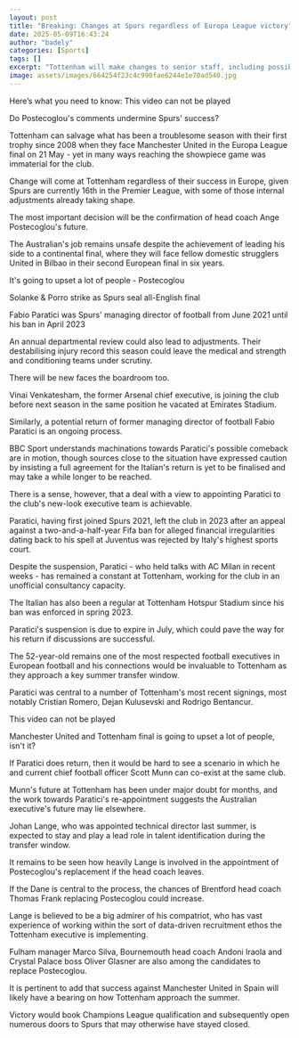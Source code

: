 ```yaml
---
layout: post
title: "Breaking: Changes at Spurs regardless of Europa League victory"
date: 2025-05-09T16:43:24
author: "badely"
categories: [Sports]
tags: []
excerpt: "Tottenham will make changes to senior staff, including possibly sacking head coach Ange Postecoglou, regardless of if they win the Europa League."
image: assets/images/664254f23c4c990fae6244e1e70ad540.jpg
---
```


Here’s what you need to know: This video can not be played

Do Postecoglou's comments undermine Spurs' success?

Tottenham can salvage what has been a troublesome season with their first trophy since 2008 when they face Manchester United in the Europa League final on 21 May - yet in many ways reaching the showpiece game was immaterial for the club.

Change will come at Tottenham regardless of their success in Europe, given Spurs are currently 16th in the Premier League, with some of those internal adjustments already taking shape.

The most important decision will be the confirmation of head coach Ange Postecoglou's future.

The Australian's job remains unsafe despite the achievement of leading his side to a continental final, where they will face fellow domestic strugglers United in Bilbao in their second European final in six years.

It's going to upset a lot of people - Postecoglou

Solanke & Porro strike as Spurs seal all-English final

Fabio Paratici was Spurs' managing director of football from June 2021 until his ban in April 2023

An annual departmental review could also lead to adjustments. Their destabilising injury record this season could leave the medical and strength and conditioning teams under scrutiny.

There will be new faces the boardroom too.

Vinai Venkatesham, the former Arsenal chief executive, is joining the club before next season in the same position he vacated at Emirates Stadium.

Similarly, a potential return of former managing director of football Fabio Paratici is an ongoing process.

BBC Sport understands machinations towards Paratici's possible comeback are in motion, though sources close to the situation have expressed caution by insisting a full agreement for the Italian's return is yet to be finalised and may take a while longer to be reached.

There is a sense, however, that a deal with a view to appointing Paratici to the club's new-look executive team is achievable.

Paratici, having first joined Spurs 2021, left the club in 2023 after an appeal against a two-and-a-half-year Fifa ban for alleged financial irregularities dating back to his spell at Juventus was rejected by Italy's highest sports court.

Despite the suspension, Paratici - who held talks with AC Milan in recent weeks - has remained a constant at Tottenham, working for the club in an unofficial consultancy capacity.

The Italian has also been a regular at Tottenham Hotspur Stadium since his ban was enforced in spring 2023.

Paratici's suspension is due to expire in July, which could pave the way for his return if discussions are successful.

The 52-year-old remains one of the most respected football executives in European football and his connections would be invaluable to Tottenham as they approach a key summer transfer window.

Paratici was central to a number of Tottenham's most recent signings, most notably Cristian Romero, Dejan Kulusevski and Rodrigo Bentancur.

This video can not be played

Manchester United and Tottenham final is going to upset a lot of people, isn't it?

If Paratici does return, then it would be hard to see a scenario in which he and current chief football officer Scott Munn can co-exist at the same club.

Munn's future at Tottenham has been under major doubt for months, and the work towards Paratici's re-appointment suggests the Australian executive's future may lie elsewhere.

Johan Lange, who was appointed technical director last summer, is expected to stay and play a lead role in talent identification during the transfer window.

It remains to be seen how heavily Lange is involved in the appointment of Postecoglou's replacement if the head coach leaves.

If the Dane is central to the process, the chances of Brentford head coach Thomas Frank replacing Postecoglou could increase.

Lange is believed to be a big admirer of his compatriot, who has vast experience of working within the sort of data-driven recruitment ethos the Tottenham executive is implementing.

Fulham manager Marco Silva, Bournemouth head coach Andoni Iraola and Crystal Palace boss Oliver Glasner are also among the candidates to replace Postecoglou.

It is pertinent to add that success against Manchester United in Spain will likely have a bearing on how Tottenham approach the summer.

Victory would book Champions League qualification and subsequently open numerous doors to Spurs that may otherwise have stayed closed.


